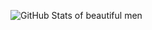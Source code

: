 ![GitHub Stats of beautiful men](https://github-readme-stats.vercel.app/api?username=LLinoor&show_icons=true&?theme=synthwave&count_private=true)
